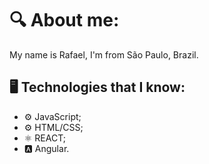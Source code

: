 # :mag: About me:
My name is Rafael, I'm from São Paulo, Brazil.

## :desktop_computer: Technologies that I know:

- :gear: JavaScript;
- :gear: HTML/CSS;
- :atom_symbol: REACT;
- :a: Angular.

<!--
**rafamiralha/rafamiralha** is a ✨ _special_ ✨ repository because its `README.md` (this file) appears on your GitHub profile.

Here are some ideas to get you started:

- 🔭 I’m currently working on ...
- 🌱 I’m currently learning ...
- 👯 I’m looking to collaborate on ...
- 🤔 I’m looking for help with ...
- 💬 Ask me about ...
- 📫 How to reach me: ...
- 😄 Pronouns: ...
- ⚡ Fun fact: ...
-->
